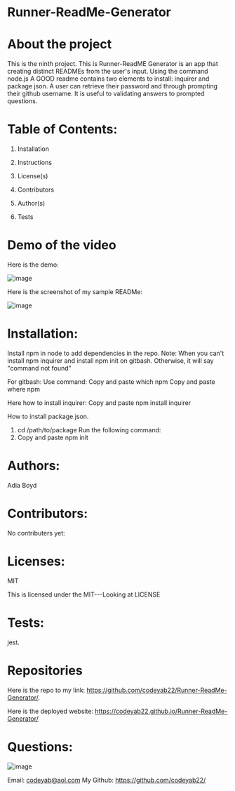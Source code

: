 # Runner-ReadMe-Generator


# About the project

This is the ninth project. This is Runner-ReadME Generator is an app that creating distinct READMEs from the user's input. Using the command node.js A GOOD readme contains two elements to install: inquirer and package json.  A  user can retrieve their password and through prompting their github username.   It is useful to validating answers to prompted questions. 

# Table of Contents:
 
1. Installation

2. Instructions

3. License(s)

4. Contributors

5. Author(s)

6. Tests


# Demo of the video

Here is the demo:

![image](https://drive.google.com/uc?export=view&id=1--h78QkTV5e9uxEZjfS7OpaeHt2LuxBo)

Here is the screenshot of my sample READMe:

![image](https://drive.google.com/uc?export=view&id=1cDQpXm0UEhmN9K2BT-Ptn2HOt5xdEvQV)

# Installation:
Install npm in node to add dependencies in the repo.
Note: When you can't install npm inquirer and install npm init on gitbash. Otherwise, it will say "command not found" 

For gitbash:
Use command:
Copy and paste which npm 
Copy and paste where npm 



Here how to install inquirer:
Copy and paste  npm install inquirer
 
 How to install package.json.
1. cd /path/to/package
Run the following command:
2. Copy and paste npm init

# Authors: 
Adia Boyd
# Contributors: 
No contributers yet:


# Licenses: 
MIT 

This is licensed under the MIT---Looking at LICENSE

# Tests: 
jest. 
# Repositories
Here is the repo to my link: https://github.com/codeyab22/Runner-ReadMe-Generator/.


Here is the deployed website: https://codeyab22.github.io/Runner-ReadMe-Generator/

# Questions:

![image](https://drive.google.com/uc?export=view&id=1h3Ua5tdzZxbr49vTq5RmyJPI70H7jkLC)



Email: codeyab@aol.com
My Github: https://github.com/codeyab22/


